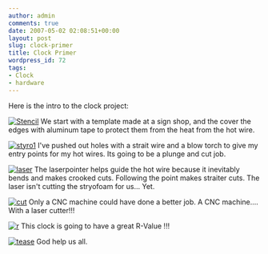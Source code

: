 ```yaml
---
author: admin
comments: true
date: 2007-05-02 02:08:51+00:00
layout: post
slug: clock-primer
title: Clock Primer
wordpress_id: 72
tags:
- Clock
- hardware
---
```


Here is the intro to the clock project:

[![Stencil](https://xkyle.com/wp-content/uploads/dcam0114.thumbnail.JPG)](https://xkyle.com/wp-content/uploads/dcam0114.JPG) We start with a template made at a sign shop, and the cover the edges with aluminum tape to protect them from the heat from the hot wire.

[![styro1](https://xkyle.com/wp-content/uploads/dcam0115.thumbnail.JPG)](https://xkyle.com/wp-content/uploads/dcam0115.JPG) I've pushed out holes with a strait wire and a blow torch to give my entry points for my hot wires. Its going to be a plunge and cut job.

[![laser](https://xkyle.com/wp-content/uploads/dcam0117.thumbnail.JPG)](https://xkyle.com/wp-content/uploads/dcam0117.JPG) The laserpointer helps guide the hot wire because it inevitably bends and makes crooked cuts. Following the point makes straiter cuts. The laser isn't cutting the stryofoam for us... Yet.

[![cut](https://xkyle.com/wp-content/uploads/dcam0118a.thumbnail.JPG)](https://xkyle.com/wp-content/uploads/dcam0118a.JPG) Only a CNC machine could have done a better job. A CNC machine.... With a laser cutter!!!

[![r](https://xkyle.com/wp-content/uploads/dcam0119b.thumbnail.JPG)](https://xkyle.com/wp-content/uploads/dcam0119b.JPG) This clock is going to have a great R-Value !!!

[![tease](https://xkyle.com/wp-content/uploads/dcam0112.thumbnail.JPG)](https://xkyle.com/wp-content/uploads/dcam0112.JPG) God help us all.
